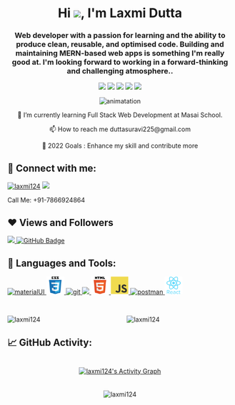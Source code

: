 <h1 align="center">Hi <img src="https://raw.githubusercontent.com/MartinHeinz/MartinHeinz/master/wave.gif" width="30px">, I'm Laxmi Dutta</h1>
<h3 align="center">Web developer with a passion for learning and the ability to produce clean, reusable, and optimised code. Building and maintaining MERN-based web apps is something I'm really good at. I'm looking forward to working in a forward-thinking and challenging atmosphere..</h3>

<p align= "center">

<img src="https://img.shields.io/badge/JS-Javascript-red"/>
<img src="https://img.shields.io/badge/React-React-blue"/>
<img src="https://img.shields.io/badge/Node-node-green"/>
<img src="https://img.shields.io/badge/express-Express-blueviolet"/>
<img src="https://img.shields.io/badge/Mongodb-mongodb-brightgreen"/>
</p>

<div align="center">
  <img src="https://media1.giphy.com/media/paTz7UZbPfTZFRYnnB/200w.webp?cid=ecf05e4769m5c87kl4zxpm8p5pqh4z7z27mauixfkbeizphz&rid=200w.webp&ct=s" width="30%" alt="animatation" />
</div>


<div align="center">
   <p> 🌱 I’m currently learning Full Stack Web Development at Masai School.</p>
   <!-- <p> 💬 Ask me about React, JavaScript, Redux , DS-Algo</p> -->
   <p> 📫 How to reach me duttasuravi225@gmail.com</p>
  <p>🥅 2022 Goals : Enhance my skill and contribute more</p>
</div>

<!-- 
## 🔗 Links
[![portfolio](https://img.shields.io/badge/my_portfolio-000?style=for-the-badge&logo=ko-fi&logoColor=white)](https://portfolio-laxmi124.vercel.app/) -->

## 🔗 Connect with me:
<span align="left">
  <a href="https://www.linkedin.com/in/laxmi-dutta/" target="blank"><img src="https://img.shields.io/badge/LinkedIn-0077B5?style=for-the-badge&logo=linkedin&logoColor=white" alt="laxmi124"/></a>
      <a href="mailto:duttasuravi225@gmail.com">
        <img src="https://img.shields.io/badge/Gmail-D14836?style=for-the-badge&logo=gmail&logoColor=white"   />
      </a>
    <p>Call Me: +91-7866924864</p>
</span>

## ❤ Views and Followers
<a href="https://github.com/laxmi124/github-profile-views-counter">
    <img src="https://komarev.com/ghpvc/?username=laxmi124">
</a>
<a href="https://github.com/laxmi124?tab=followers"><img src="https://img.shields.io/github/followers/laxmi124?label=Followers&style=social" alt="GitHub Badge"></a>

 ## 🚀 Languages and Tools:
<p > <a href="https://mui.com/" target="_blank"> <img src="https://mui.com/static/logo.png" alt="materialUI" width="40" height="40"/> </a> <a href="https://www.w3schools.com/css/" target="_blank"> <img src="https://raw.githubusercontent.com/devicons/devicon/master/icons/css3/css3-original-wordmark.svg" alt="css3" width="40" height="40"/> </a> <a href="https://git-scm.com/" target="_blank"> <img src="https://www.vectorlogo.zone/logos/git-scm/git-scm-icon.svg" alt="git" width="40" height="40"/> </a> <a href="https://redux.js.org" target="_blank"> <img src="https://img.icons8.com/color/48/000000/redux.png"/> </a>  <a href="https://www.w3.org/html/" target="_blank"> <img src="https://raw.githubusercontent.com/devicons/devicon/master/icons/html5/html5-original-wordmark.svg" alt="html5" width="40" height="40"/> </a> <a href="https://developer.mozilla.org/en-US/docs/Web/JavaScript" target="_blank"> <img src="https://raw.githubusercontent.com/devicons/devicon/master/icons/javascript/javascript-original.svg" alt="javascript" width="40" height="40"/> </a> <a href="https://postman.com" target="_blank"> <img src="https://www.vectorlogo.zone/logos/getpostman/getpostman-icon.svg" alt="postman" width="40" height="40"/> </a> <a href="https://reactjs.org/" target="_blank"> <img src="https://raw.githubusercontent.com/devicons/devicon/master/icons/react/react-original-wordmark.svg" alt="react" width="40" height="40"/> </a> </p>

 <br /> 

<div align="left">
  <p>
    <img align="left" src="https://github-readme-stats.vercel.app/api?username=laxmi124&theme=synthwave" alt="laxmi124" width="47%" /> 
    <img align="right" src="https://github-readme-streak-stats.herokuapp.com/?user=laxmi124&theme=synthwave" alt="laxmi124" width="47%" />
  </p>
</div>
  <br /> 
 
 ## 📈 GitHub Activity:
 <br /> 


<div align="center">
<a href="https://github.com/laxmi124/github-readme-activity-graph"><img alt="laxmi124's Activity Graph" src="https://activity-graph.herokuapp.com/graph?username=laxmi124&bg_color=1F222E&color=F8D866&line=F85D7F&point=FFFFFF&hide_border=true" /></a>
</div>
   <br /> <br /> 
<div align="center">
   <img align="center"src="https://github-readme-stats.vercel.app/api/top-langs?username=laxmi124&theme=synthwave" alt="laxmi124" />
</div>

